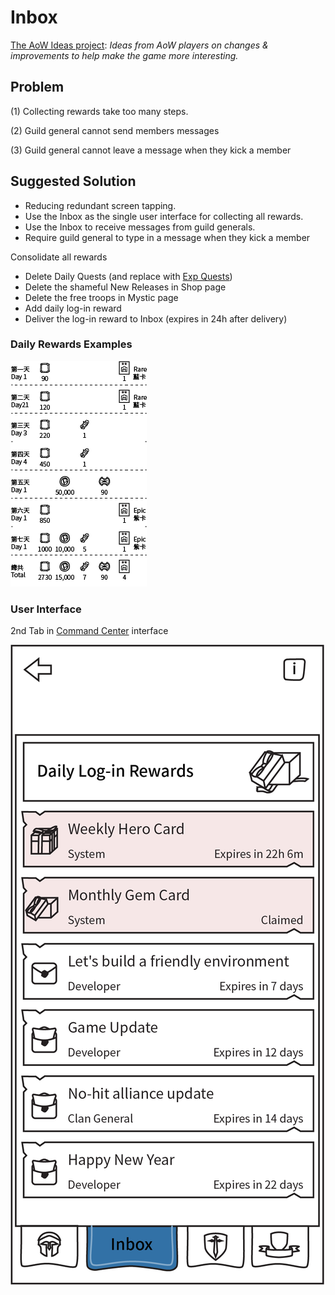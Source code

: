 # Inbox

[The AoW Ideas project](https://github.com/nefarious-kitsune/aow.ideas):
*Ideas from AoW players on changes & improvements to help make the game more interesting.*

## Problem

(1) Collecting rewards take too many steps.

(2) Guild general cannot send members messages

(3) Guild general cannot leave a message when they kick a member

## Suggested Solution

* Reducing redundant screen tapping.
* Use the Inbox as the single user interface for collecting all rewards.
* Use the Inbox to receive messages from guild generals.
* Require guild general to type in a message when they kick a member

Consolidate all rewards
- Delete Daily Quests (and replace with [Exp Quests](../quests/exp-quests))
- Delete the shameful New Releases in Shop page
- Delete the free troops in Mystic page
- Add daily log-in reward
- Deliver the log-in reward to Inbox (expires in 24h after delivery)

### Daily Rewards Examples

![Example](daily-rewards.png)

### User Interface

2nd Tab in [Command Center](../structure/command-center) interface

![Example](../images/ui-command-center-inbox.png)
